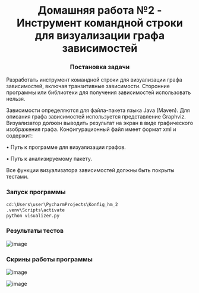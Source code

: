 <h1 align="center">Домашняя работа №2 - Инструмент командной строки для визуализации графа 
зависимостей</a> 
<h3 align="center">Постановка задачи</h3>
  
  Разработать инструмент командной строки для визуализации графа 
зависимостей, включая транзитивные зависимости. Сторонние программы или 
библиотеки для получения зависимостей использовать нельзя. 

  Зависимости определяются для файла-пакета языка Java (Maven). Для 
описания 
графа зависимостей используется представление Graphviz. 
Визуализатор должен выводить результат на экран в виде графического 
изображения графа. 
Конфигурационный файл имеет формат xml и содержит: 

• Путь к программе для визуализации графов.

• Путь к анализируемому пакету. 

Все функции визуализатора зависимостей должны быть покрыты тестами. 

### Запуск программы

```bash
cd:\Users\user\PycharmProjects\Konfig_hm_2
.venv\Scripts\activate
python visualizer.py
```


### Результаты тестов

![image](https://github.com/user-attachments/assets/b1106976-d0e5-4497-a7d3-59043e9b81c8)


### Скрины работы программы

![image](https://github.com/user-attachments/assets/1fb253d5-4e17-4f82-8569-1ed0b4774cbd)


![image](https://github.com/user-attachments/assets/3ffadeae-3e08-40b1-8def-126994729f08)


